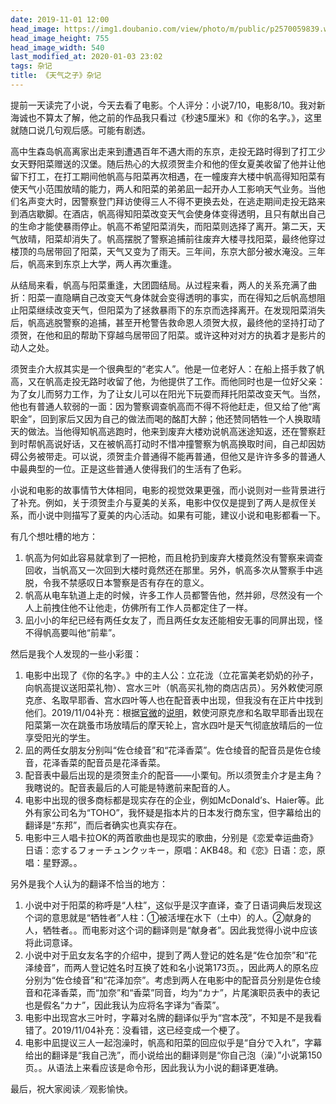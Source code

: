 ```yaml
---
date: 2019-11-01 12:00
head_image: https://img1.doubanio.com/view/photo/m/public/p2570059839.webp
head_image_height: 755
head_image_width: 540
last_modified_at: 2020-01-03 23:02
tags: 杂记
title: 《天气之子》杂记
---
```

提前一天读完了小说，今天去看了电影。个人评分：小说7/10，电影8/10。我对新海诚也不算太了解，他之前的作品我只看过《秒速5厘米》和《你的名字。》，这里就随口说几句观后感。可能有剧透。

高中生森岛帆高离家出走来到遭遇百年不遇大雨的东京，走投无路时得到了打工少女天野阳菜赠送的汉堡。随后热心的大叔须贺圭介和他的侄女夏美收留了他并让他留下打工，在打工期间他帆高与阳菜再次相遇，在一幢废弃大楼中帆高得知阳菜有使天气小范围放晴的能力，两人和阳菜的弟弟凪一起开办人工影响天气业务。当他们名声变大时，因警察登门拜访使得三人不得不更换去处，在逃走期间走投无路来到酒店歇脚。在酒店，帆高得知阳菜改变天气会使身体变得透明，且只有献出自己的生命才能使暴雨停止。帆高不希望阳菜消失，而阳菜则选择了离开。第二天，天气放晴，阳菜却消失了。帆高摆脱了警察追捕前往废弃大楼寻找阳菜，最终他穿过楼顶的鸟居带回了阳菜，天气又变为了雨天。三年间，东京大部分被水淹没。三年后，帆高来到东京上大学，两人再次重逢。

从结局来看，帆高与阳菜重逢，大团圆结局。从过程来看，两人的关系充满了曲折：阳菜一直隐瞒自己改变天气身体就会变得透明的事实，而在得知之后帆高想阻止阳菜继续改变天气，但阳菜为了拯救暴雨下的东京而选择离开。在发现阳菜消失后，帆高逃脱警察的追捕，甚至开枪警告救命恩人须贺大叔，最终他的坚持打动了须贺，在他和凪的帮助下穿越鸟居带回了阳菜。或许这种对对方的执着才是影片的动人之处。

须贺圭介大叔其实是一个很典型的“老实人”。他是一位老好人：在船上搭手救了帆高，又在帆高走投无路时收留了他，为他提供了工作。而他同时也是一位好父亲：为了女儿而努力工作，为了让女儿可以在阳光下玩耍而拜托阳菜改变天气。当然，他也有普通人软弱的一面：因为警察调查帆高而不得不将他赶走，但又给了他“离职金”，回到家后又因为自己的做法而喝的酩酊大醉；他还赞同牺牲一个人换取晴天的做法。当他得知帆高逃跑时，他来到废弃大楼劝说帆高迷途知返，还在警察赶到时帮帆高说好话，又在被帆高打动时不惜冲撞警察为帆高换取时间，自己却因妨碍公务被带走。可以说，须贺圭介普通得不能再普通，但他又是许许多多的普通人中最典型的一位。正是这些普通人使得我们的生活有了色彩。

小说和电影的故事情节大体相同，电影的视觉效果更强，而小说则对一些背景进行了补充。例如，关于须贺圭介与夏美的关系，电影中仅仅是提到了两人是叔侄关系，而小说中则描写了夏美的内心活动。如果有可能，建议小说和电影都看一下。

有几个想吐槽的地方：

1. 帆高为何如此容易就拿到了一把枪，而且枪扔到废弃大楼竟然没有警察来调查回收，当帆高又一次回到大楼时竟然还在那里。另外，帆高多次从警察手中逃脱，令我不禁感叹日本警察是否有存在的意义。
2. 帆高从电车轨道上走的时候，许多工作人员都警告他，然并卵，尽然没有一个人上前拽住他不让他走，仿佛所有工作人员都定住了一样。
3. 凪小小的年纪已经有两任女友了，而且两任女友还能相安无事的同屏出现，怪不得帆高要叫他“前辈”。

然后是我个人发现的一些小彩蛋：

1. 电影中出现了《你的名字。》中的主人公：立花泷（立花富美老奶奶的孙子，向帆高提议送阳菜礼物）、宫水三叶（帆高买礼物的商店店员）。另外敕使河原克彦、名取早耶香、宫水四叶等人也在配音表中出现，但我没有在正片中找到他们。<span class="footnote">2019/11/04补充：根据[官微](https://weibo.com/u/6885069945)的[说明](https://weibo.com/6885069945/IeGBvfdbx)，敕使河原克彦和名取早耶香出现在阳菜第一次在跳蚤市场放晴后的摩天轮上，宫水四叶是天气彻底放晴后的一位享受阳光的学生。</span>
2. 凪的两任女朋友分别叫“佐仓绫音”和“花泽香菜”。佐仓绫音的配音员是佐仓绫音，花泽香菜的配音员是花泽香菜。
3. 配音表中最后出现的是须贺圭介的配音——小栗旬。所以须贺圭介才是主角？<span class="footnote">我瞎说的。配音表最后的人可能是特邀前来配音的人。</span>
4. 电影中出现的很多商标都是现实存在的企业，例如McDonald<span lang="en">’</span>s、Haier等。此外有家公司名为“TOHO”，我怀疑是指本片的日本发行商东宝，但字幕给出的翻译是“东邦”，而后者确实也真实存在。
5. 电影中三人唱卡拉OK的两首歌曲也是现实的歌曲，分别是《恋爱幸运曲奇》<span class="footnote">日语：<span lang="ja">恋するフォーチュンクッキー</span>，原唱：AKB48。</span>和《恋》<span class="footnote">日语：<span lang="ja">恋</span>，原唱：星野源。</span>。

另外是我个人认为的翻译不恰当的地方：

1. 小说中对于阳菜的称呼是“人柱”，这似乎是汉字直译，查了日语词典后发现这个词的意思就是“牺牲者”<span class="footnote">人柱：①被活埋在水下（土中）的人。②献身的人，牺牲者。</span>。而电影对这个词的翻译则是“献身者”。因此我觉得小说中应该将此词意译。
2. 小说中对于凪女友名字的介绍中，提到了两人登记的姓名是“佐仓加奈”和“花泽绫音”，而两人登记姓名时互换了姓和名<span class="footnote">小说第173页。</span>，因此两人的原名应分别为“佐仓绫音”和“花泽加奈”。考虑到两人在电影中的配音员分别是佐仓绫音和花泽香菜，而“加奈”和“香菜”同音，均为“<span lang="ja">カナ</span>”，片尾演职员表中的表记也是假名“<span lang="ja">カナ</span>”，因此我认为应将名字译为“香菜”。
3. 电影中出现宫水三叶时，字幕对名牌的翻译似乎为“宫本茂”，不知是不是我看错了。<span class="footnote">2019/11/04补充：没看错，这已经变成一个梗了。</span>
4. 电影中凪提议三人一起泡澡时，帆高和阳菜的回应似乎是“<span lang="ja">自分で入れ</span>”，字幕给出的翻译是“我自己洗”，而小说给出的翻译则是“你自己泡（澡）”<span class="footnote">小说第150页。</span>。从语法上来看应该是命令形，因此我认为小说的翻译更准确。

最后，祝大家阅读／观影愉快。